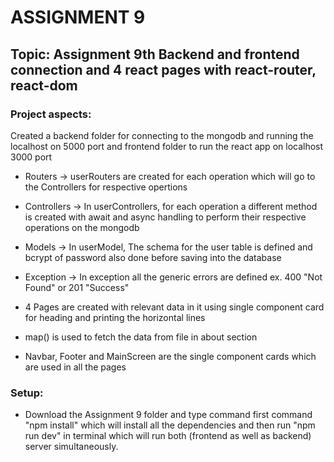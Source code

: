 # ASSIGNMENT 9

## Topic: Assignment 9th Backend and frontend connection and 4 react pages with react-router, react-dom

### Project aspects:

Created a backend folder for connecting to the mongodb and running the localhost on 5000 port and frontend folder to run the react app on localhost 3000 port

- Routers -> userRouters are created for each operation which will go to the Controllers for respective opertions
- Controllers -> In userControllers, for each operation a different method is created with await and async handling to perform their respective operations on the mongodb
- Models -> In userModel, The schema for the user table is defined and bcrypt of password also done before saving into the database
- Exception -> In exception all the generic errors are defined ex. 400 "Not Found" or 201 "Success"

- 4 Pages are created with relevant data in it using single component card for heading and printing the horizontal lines

- map() is used to fetch the data from file in about section

- Navbar, Footer and MainScreen are the single component cards which are used in all the pages

### Setup:

- Download the Assignment 9 folder and type command first command "npm install" which will install all the dependencies and then run "npm run dev" in terminal which will run both (frontend as well as backend) server simultaneously.
